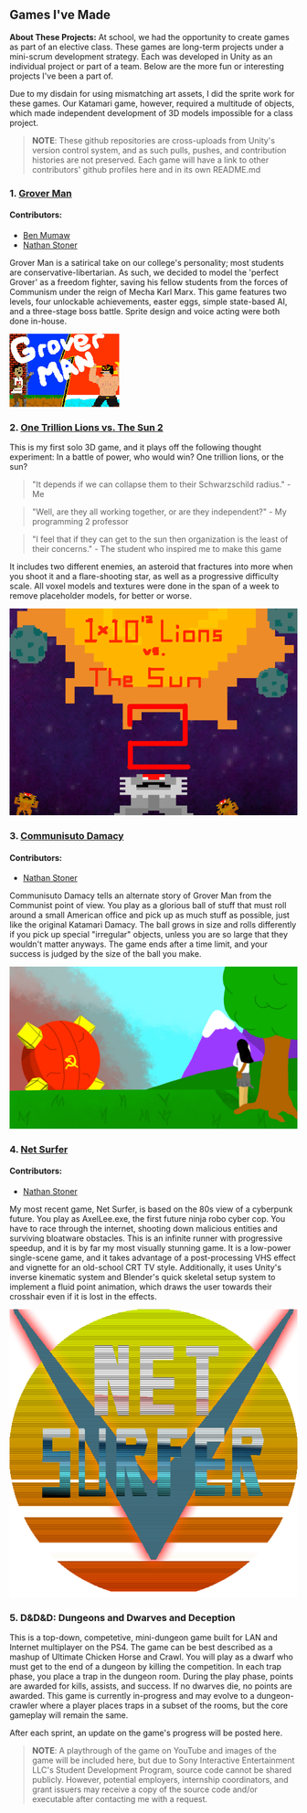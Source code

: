 ## Games I've Made

**About These Projects:** At school, we had the opportunity to create games as part of an elective class. These games are long-term projects under a mini-scrum development strategy. Each was developed in Unity as an individual project or part of a team. Below are the more fun or interesting projects I've been a part of.

Due to my disdain for using mismatching art assets, I did the sprite work for these games. Our Katamari game, however, required a multitude of objects, which made independent development of 3D models impossible for a class project.

> **NOTE**: These github repositories are cross-uploads from Unity's version control system, and as such pulls, pushes, and contribution histories are not preserved. Each game will have a link to other contributors' github profiles here and in its own README.md

### 1. [Grover Man](https://github.com/HugheZ/Grover-Man)

#### Contributors:
* [Ben Mumaw](https://github.com/Nimitz)
* [Nathan Stoner](https://github.com/Naxhi)

Grover Man is a satirical take on our college's personality; most students are conservative-libertarian. As such, we decided to model the 'perfect Grover' as a freedom fighter, saving his fellow students from the forces of Communism under the reign of Mecha Karl Marx. This game features two levels, four unlockable achievements, easter eggs, simple state-based AI, and a three-stage boss battle. Sprite design and voice acting were both done in-house.

<img src="images/GroverSplash.png?raw=true"/>

### 2. [One Trillion Lions vs. The Sun 2](https://github.com/HugheZ/One-Trillion-Lions-vs-The-Sun/tree/master)

This is my first solo 3D game, and it plays off the following thought experiment: In a battle of power, who would win? One trillion lions, or the sun?

>   "It depends if we can collapse them to their Schwarzschild radius." - Me

>   "Well, are they all working together, or are they independent?" - My programming 2 professor

>   "I feel that if they can get to the sun then organization is the least of their concerns." - The student who inspired me to make this game

It includes two different enemies, an asteroid that fractures into more when you shoot it and a flare-shooting star, as well as a progressive difficulty scale. All voxel models and textures were done in the span of a week to remove placeholder models, for better or worse.

<img src="images/SpaceBackground2.png?raw=true"/>

### 3. [Communisuto Damacy](https://github.com/HugheZ/Communisuto-Damacy)

#### Contributors:
* [Nathan Stoner](https://github.com/Naxhi)

Communisuto Damacy tells an alternate story of Grover Man from the Communist point of view. You play as a glorious ball of stuff that must roll around a small American office and pick up as much stuff as possible, just like the original Katamari Damacy. The ball grows in size and rolls differently if you pick up special "irregular" objects, unless you are so large that they wouldn't matter anyways. The game ends after a time limit, and your success is judged by the size of the ball you make.

<img src="images/CDSplash.png"/>

### 4. [Net Surfer](https://github.com/HugheZ/Net-Surfer)

#### Contributors:
* [Nathan Stoner](https://github.com/Naxhi)

My most recent game, Net Surfer, is based on the 80s view of a cyberpunk future. You play as AxelLee.exe, the first future ninja robo cyber cop. You have to race through the internet, shooting down malicious entities and surviving bloatware obstacles. This is an infinite runner with progressive speedup, and it is by far my most visually stunning game. It is a low-power single-scene game, and it takes advantage of a post-processing VHS effect and vignette for an old-school CRT TV style. Additionally, it uses Unity's inverse kinematic system and Blender's quick skeletal setup system to implement a fluid point animation, which draws the user towards their crosshair even if it is lost in the effects.

<img src="images/NetSurferLogo.png"/>

### 5. D&D&D: Dungeons and Dwarves and Deception

This is a top-down, competetive, mini-dungeon game built for LAN and Internet multiplayer on the PS4. The game can be best described as a mashup of Ultimate Chicken Horse and Crawl. You will play as a dwarf who must get to the end of a dungeon by killing the competition. In each trap phase, you place a trap in the dungeon room. During the play phase, points are awarded for kills, assists, and success. If no dwarves die, no points are awarded. This game is currently in-progress and may evolve to a dungeon-crawler where a player places traps in a subset of the rooms, but the core gameplay will remain the same.

After each sprint, an update on the game's progress will be posted here.

> **NOTE**: A playthrough of the game on YouTube and images of the game will be included here, but due to Sony Interactive Entertainment LLC's Student Development Program, source code cannot be shared publicly. However, potential employers, internship coordinators, and grant issuers may receive a copy of the source code and/or executable after contacting me with a request.
